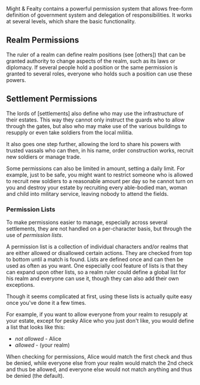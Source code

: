 Might & Fealty contains a powerful permission system that allows free-form definition of government system and delegation of responsibilities. It works at several levels, which share the basic functionality.


Realm Permissions
-----------------
The ruler of a realm can define realm positions (see [others]) that can be granted authority to change aspects of the realm, such as its laws or diplomacy. If several people hold a position or the same permission is granted to several roles, everyone who holds such a position can use these powers.



Settlement Permissions
----------------------
The lords of [settlements] also define who may use the infrastructure of their estates. This way they cannot only instruct the guards who to allow through the gates, but also who may make use of the various buildings to resupply or even take soldiers from the local militia.

It also goes one step further, allowing the lord to share his powers with trusted vassals who can then, in his name, order construction works, recruit new soldiers or manage trade.

Some permissions can also be limited in amount, setting a daily limit. For example, just to be safe, you might want to restrict someone who is allowed to recruit new soldiers to a reasonable amount per day so he cannot turn on you and destroy your estate by recruiting every able-bodied man, woman and child into military service, leaving nobody to attend the fields.


### Permission Lists ###
To make permissions easier to manage, especially across several settlements, they are not handled on a per-character basis, but through the use of *permission lists*.

A permission list is a collection of individual characters and/or realms that are either allowed or disallowed certain actions. They are checked from top to bottom until a match is found. Lists are defined once and can then be used as often as you want. One especially cool feature of lists is that they can expand upon other lists, so a realm ruler could define a global list for his realm and everyone can use it, though they can also add their own exceptions.

Though it seems complicated at first, using these lists is actually quite easy once you've done it a few times.

For example, if you want to allow everyone from your realm to resupply at your estate, except for pesky Alice who you just don't like, you would define a list that looks like this:

* *not allowed* - Alice
* *allowed* - (your realm)

When checking for permissions, Alice would match the first check and thus be denied, while everyone else from your realm would match the 2nd check and thus be allowed, and everyone else would not match anything and thus be denied (the default).
